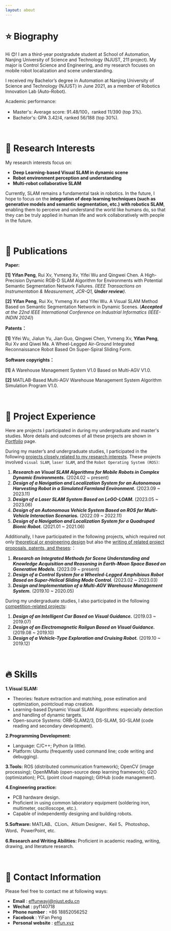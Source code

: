 ```yaml
---
layout: about 
---
```


# &#11088; Biography

Hi &#128522;! I am a third-year postgradute student at School of Automation, Nanjing University of Science and Technology (NJUST, 211 project).
My major is Control Science and Engineering, and my research focuses on mobile robot localization and scene understanding.

I received my Bachelor’s degree in Automation at Nanjing University of Science and Technology (NJUST) in June 2021, as a member of Robotics Innovation Lab (Auto-Robot). 

Academic performance:

* Master's: Average score: 91.48/100，ranked 11/390 (top 3%).
* Bachelor's: GPA 3.42/4, ranked 56/188 (top 30%).

<br/>

# &#128640; Research Interests

My research interests focus on:

* **Deep Learning-based Visual SLAM in dynamic scene**
* **Robot environment perception and understanding**
* **Multi-robot collaborative SLAM**

Currently, SLAM remains a fundamental task in robotics. In the future, I hope to focus on the **integration of deep learning techniques (such as generative models and semantic segmentation, etc.) with robotics SLAM**, enabling them to perceive and understand the world like humans do, so that they can be truly applied in human life and work collaboratively with people in the future. 

<br/>

# &#128220; Publications

**Paper:**

<strong>[1]</strong> **Yifan Peng**, Rui Xv, Yvmeng Xv, Yifei Wu and Qingwei Chen. A High-Precision Dynamic RGB-D SLAM Algorithm for Environments with Potential Semantic Segmentation Network Failures. *(IEEE Transactions on Instrumentation & Measurement, JCR-Q1, **Under review**).*

<strong>[2]</strong> **Yifan Peng**, Rui Xv, Yvmeng Xv and Yifei Wu. A Visual SLAM Method Based on Semantic Segmentation Network in Dynamic Scenes. (***Accepted** at the 22nd IEEE International Conference on Industrial Informatics (IEEE-INDIN 2024)*)

**Patents：**

<strong>[1]</strong> Yifei Wu, Jialun Yu, Jian Guo, Qingwei Chen, Yvmeng Xv, **Yifan Peng**, Rui Xv and Qiwei Ma. A Wheel-Legged Air-Ground Integrated Reconnaissance Robot Based On Super-Spiral Sliding Form.

**Software copyrights：**

<strong>[1]</strong> A Warehouse Management System V1.0 Based on Multi-AGV V1.0.

<strong>[2]</strong> MATLAB-Based Multi-AGV Warehouse Management System Algorithm Simulation Program V1.0.

<br/>

# &#128225; Project Experience

Here are projects I participated in during my undergraduate and master's studies. More details and outcomes of all these projects are shown in [*Portfolio*](https://effun.xyz/portfolio/) page.

During my master’s and undergraduate studies, I participated in the following <u>projects closely related to my research interests</u>. These projects involved `visual SLAM`, `laser SLAM`, and the `Robot Operating System (ROS)`:

1. ***Research on Visual SLAM Algorithms for Mobile Robots in Complex Dynamic Environments.*** (2024.02 ~ present)
2. ***Design of a Navigation and Localization System for an Autonomous Harvesting Robot in a Simulated Farmland Environment.*** (2023.09 ~ 2023.11)
3. ***Design of a Laser SLAM System Based on LeGO-LOAM.*** (2023.05 ~ 2023.06)
4. ***Design of an Autonomous Vehicle System Based on ROS for Multi-Vehicle Interaction Scenarios.*** (2022.09 ~ 2022.11)
5. ***Design of a Navigation and Localization System for a Quadruped Bionic Robot.*** (2021.01 ~ 2021.06)

Additionally, I have participated in the following projects, which required not only <u>theoretical or engineering design</u> but also the <u>writing of related project proposals, patents, and theses</u>:：

1. ***Research on Integrated Methods for Scene Understanding and Knowledge Acquisition and Reasoning in Earth-Moon Space Based on Generative Models.*** (2023.09 ~ present)
2. ***Design of a Control System for a Wheeled-Legged Amphibious Robot Based on Super-Helical Sliding Mode Control.*** (2023.02 ~ 2023.03)
3. ***Design and Implementation of a Multi-AGV Warehouse Management System.*** (2019.10 ~ 2020.05)

During my undergraduate studies, I also participated in the following <u>competition-related projects</u>:

1. ***Design of an Intelligent Car Based on Visual Guidance.*** (2019.03 ~ 2019.07)
2. ***Design of an Electromagnetic Railgun Based on Visual Guidance.*** (2019.08 ~ 2019.10)
3. ***Design of a Vehicle-Type Exploration and Cruising Robot.*** (2019.10 ~ 2019.12)

<br/>

# &#128293; Skills

**1.Visual SLAM:** 
* Theories: feature extraction and matching, pose estimation and optimization, pointcloud map creation.
* Learning-based Dynamic Visual SLAM Algorithms: especially detection and handling of dynamic targets.
* Open-source Systems: ORB-SLAM2/3, DS-SLAM, SG-SLAM (code reading and secondary development).

**2.Programming Development:**
* Language: C/C++; Python (a little).
* Platform: Ubuntu (frequently used command line; code writing and debugging).

**3.Tools:** ROS (distributed communication framework); OpenCV (image processing); OpenMMlab (open-source deep learning framework); G2O (optimization); PCL (point cloud mapping); GitHub (code management).

**4.Engineering practice:**
* PCB hardware design.
* Proficient in using common laboratory equipment (soldering iron, multimeter, oscilloscope, etc.).
* Capable of independently designing and building robots.

**5.Software:** MATLAB、CLion、Altium Designer、Keil 5、Photoshop、Word、PowerPoint, etc.

**6.Research and Writing Abilities:** Proficient in academic reading, writing, drawing, and literature research.

<br/>

# &#128231; Contact Information
Please feel free to contact me at following ways:

* **Email** : effunwayj@njust.edu.cn
* **Wechat** : pyf140718
* **Phone number** : +86 18852056252
* **Facebook** : YiFan Peng 
* **Personal website** : [effun.xyz](https://effun.xyz)
